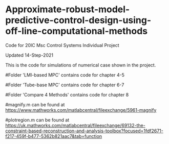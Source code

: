 # Approximate-robust-model-predictive-control-design-using-off-line-computational-methods
Code for 20IC Msc Control Systems Individual Project

Updated 14-Step-2021

This is the code for simulations of numerical case shown in the project.

#Folder 'LMI-based MPC' contains code for chapter 4-5

#Folder 'Tube-base MPC' contains code for chapter 6-7

#Folder 'Compare 4 Methods' contains code for chapter 8



#magnify.m  can be found at https://www.mathworks.com/matlabcentral/fileexchange/5961-magnify

#plotregion.m  can be found at https://uk.mathworks.com/matlabcentral/fileexchange/69132-the-constraint-based-reconstruction-and-analysis-toolbox?focused=1fdf2671-f217-459f-b477-5362b821aac7&tab=function
